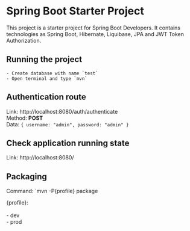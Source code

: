 # Spring Boot Starter Project

This project is a starter project for Spring Boot Developers. It contains technologies as Spring Boot, Hibernate,
Liquibase, JPA and JWT Token Authorization.

## Running the project

    - Create database with name `test`
    - Open terminal and type `mvn`

## Authentication route

Link: http://localhost:8080/auth/authenticate <br />
Method: __POST__ <br />
Data: ```{ username: "admin", password: "admin" }```

## Check application running state

Link: http://localhost:8080/

## Packaging

Command: `mvn -P{profile} package

{profile}: <br><br>
    - dev <br>
    - prod